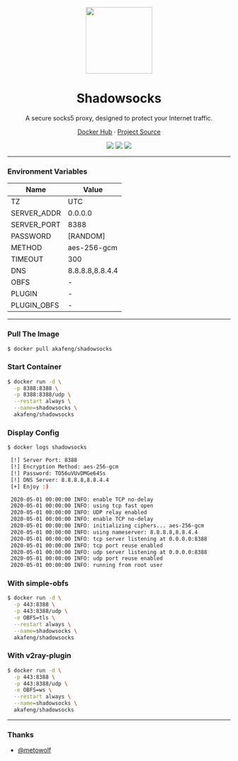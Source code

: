 <p align="center">
    <img src="https://user-images.githubusercontent.com/2666735/50723896-0b22d000-111f-11e9-9ee4-32914e347219.png" width="150" />
</p>

<h1 align="center">Shadowsocks</h1>

<p align="center">A secure socks5 proxy, designed to protect your Internet traffic.</p>

<p align="center">
    <a href="https://hub.docker.com/r/akafeng/shadowsocks">Docker Hub</a> ·
    <a href="https://github.com/shadowsocks/shadowsocks-libev">Project Source</a>
</p>

<p align="center">
    <img src="https://img.shields.io/docker/v/akafeng/shadowsocks?sort=semver" />
    <img src="https://img.shields.io/docker/pulls/akafeng/shadowsocks" />
    <img src="https://img.shields.io/docker/image-size/akafeng/shadowsocks??sort=semver" />
</p>

---

### Environment Variables

| Name | Value |
| --- | ---- |
| TZ | UTC |
| SERVER_ADDR | 0.0.0.0 |
| SERVER_PORT | 8388 |
| PASSWORD | [RANDOM] |
| METHOD | aes-256-gcm |
| TIMEOUT | 300 |
| DNS | 8.8.8.8,8.8.4.4 |
| OBFS | - |
| PLUGIN | - |
| PLUGIN_OBFS | - |

---

### Pull The Image

```bash
$ docker pull akafeng/shadowsocks
```

### Start Container

```bash
$ docker run -d \
  -p 8388:8388 \
  -p 8388:8388/udp \
  --restart always \
  --name=shadowsocks \
  akafeng/shadowsocks
```

### Display Config

```bash
$ docker logs shadowsocks

 [!] Server Port: 8388
 [!] Encryption Method: aes-256-gcm
 [!] Password: TO56uVUvDMGe64Ss
 [!] DNS Server: 8.8.8.8,8.8.4.4
 [+] Enjoy :)

 2020-05-01 00:00:00 INFO: enable TCP no-delay
 2020-05-01 00:00:00 INFO: using tcp fast open
 2020-05-01 00:00:00 INFO: UDP relay enabled
 2020-05-01 00:00:00 INFO: enable TCP no-delay
 2020-05-01 00:00:00 INFO: initializing ciphers... aes-256-gcm
 2020-05-01 00:00:00 INFO: using nameserver: 8.8.8.8,8.8.4.4
 2020-05-01 00:00:00 INFO: tcp server listening at 0.0.0.0:8388
 2020-05-01 00:00:00 INFO: tcp port reuse enabled
 2020-05-01 00:00:00 INFO: udp server listening at 0.0.0.0:8388
 2020-05-01 00:00:00 INFO: udp port reuse enabled
 2020-05-01 00:00:00 INFO: running from root user
```

### With simple-obfs

```bash
$ docker run -d \
  -p 443:8388 \
  -p 443:8388/udp \
  -e OBFS=tls \
  --restart always \
  --name=shadowsocks \
  akafeng/shadowsocks
```

### With v2ray-plugin

```bash
$ docker run -d \
  -p 443:8388 \
  -p 443:8388/udp \
  -e OBFS=ws \
  --restart always \
  --name=shadowsocks \
  akafeng/shadowsocks
```

---

### Thanks

- [@metowolf](http://github.com/metowolf)
